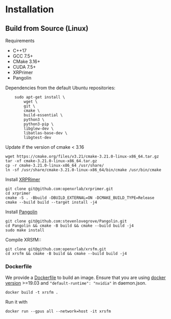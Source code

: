 

# Installation

## Build from Source (Linux) 

Requirements
+ C++17
+ GCC 7.5+
+ CMake 3.16+
+ CUDA 7.5+
+ XRPrimer
+ Pangolin

Dependencies from the default Ubuntu repositories:
```shell
    sudo apt-get install \
        wget \
        git \
        cmake \
        build-essential \
        python3 \
        python3-pip \
        libglew-dev \
        libatlas-base-dev \
        libgtest-dev
```

Update if the version of cmake < 3.16
```shell
wget https://cmake.org/files/v3.21/cmake-3.21.0-linux-x86_64.tar.gz
tar -xf cmake-3.21.0-linux-x86_64.tar.gz
cp -r cmake-3.21.0-linux-x86_64 /usr/share/
ln -sf /usr/share/cmake-3.21.0-linux-x86_64/bin/cmake /usr/bin/cmake
```

Install [XRPRimer](https://github.com/openxrlab/xrprimer)
```shell
git clone git@github.com:openxrlab/xrprimer.git
cd xrprimer
cmake -S . -Bbuild -DBUILD_EXTERNAL=ON -DCMAKE_BUILD_TYPE=Release 
cmake --build build --target install -j4
```

Install [Pangolin](git@github.com:stevenlovegrove/Pangolin.git)
```shell
git clone git@github.com:stevenlovegrove/Pangolin.git
cd Pangolin && cmake -B build && cmake --build build -j4 
sudo make install
```

Compile XRSfM::
```shell
git clone git@github.com:openxrlab/xrsfm.git
cd xrsfm && cmake -B build && cmake --build build -j4
```

### Dockerfile

We provide a [Dockerfile](../../Dockerfile) to build an image. Ensure that you are using [docker version](https://docs.docker.com/engine/install/) >=19.03 and `"default-runtime": "nvidia"` in daemon.json.

```shell
docker build -t xrsfm .
```

Run it with

```shell
docker run --gpus all --network=host -it xrsfm
```